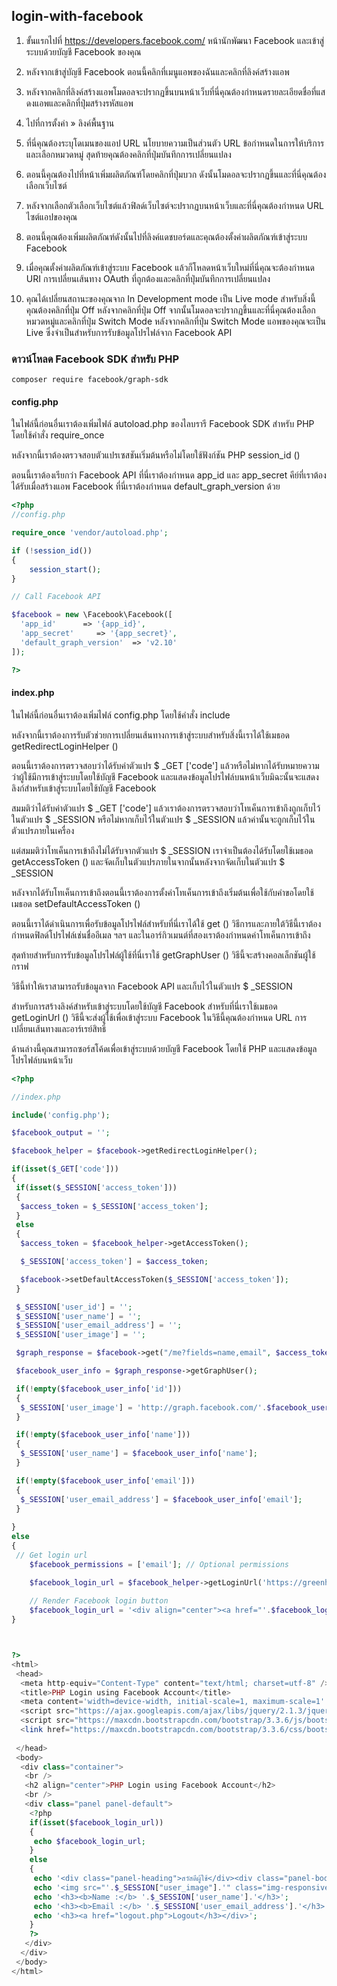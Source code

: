 ## login-with-facebook

1. ขั้นแรกไปที่ https://developers.facebook.com/ หน้านักพัฒนา Facebook และเข้าสู่ระบบด้วยบัญชี Facebook ของคุณ

2. หลังจากเข้าสู่บัญชี Facebook ตอนนี้คลิกที่เมนูแอพของฉันและคลิกที่ลิงค์สร้างแอพ

3. หลังจากคลิกที่ลิงค์สร้างแอพโมดอลจะปรากฏขึ้นบนหน้าเว็บที่นี่คุณต้องกำหนดรายละเอียดชื่อที่แสดงแอพและคลิกที่ปุ่มสร้างรหัสแอพ

4. ไปที่การตั้งค่า » ลิงค์พื้นฐาน

5. ที่นี่คุณต้องระบุโดเมนของแอป URL นโยบายความเป็นส่วนตัว URL ข้อกำหนดในการให้บริการและเลือกหมวดหมู่  สุดท้ายคุณต้องคลิกที่ปุ่มบันทึกการเปลี่ยนแปลง

6. ตอนนี้คุณต้องไปที่หน้าเพิ่มผลิตภัณฑ์โดยคลิกที่ปุ่มบวก  ดังนั้นโมดอลจะปรากฏขึ้นและที่นี่คุณต้องเลือกเว็บไซต์

7. หลังจากเลือกตัวเลือกเว็บไซต์แล้วฟิลด์เว็บไซต์จะปรากฏบนหน้าเว็บและที่นี่คุณต้องกำหนด URL ไซต์แอปของคุณ

8. ตอนนี้คุณต้องเพิ่มผลิตภัณฑ์ดังนั้นไปที่ลิงค์แดชบอร์ดและคุณต้องตั้งค่าผลิตภัณฑ์เข้าสู่ระบบ Facebook

9. เมื่อคุณตั้งค่าผลิตภัณฑ์เข้าสู่ระบบ Facebook แล้วก็โหลดหน้าเว็บใหม่ที่นี่คุณจะต้องกำหนด URI การเปลี่ยนเส้นทาง OAuth ที่ถูกต้องและคลิกที่ปุ่มบันทึกการเปลี่ยนแปลง

10. คุณได้เปลี่ยนสถานะของคุณจาก In Development mode เป็น Live mode สำหรับสิ่งนี้คุณต้องคลิกที่ปุ่ม Off หลังจากคลิกที่ปุ่ม Off จากนั้นโมดอลจะปรากฏขึ้นและที่นี่คุณต้องเลือกหมวดหมู่และคลิกที่ปุ่ม Switch Mode  หลังจากคลิกที่ปุ่ม Switch Mode แอพของคุณจะเป็น Live ซึ่งจำเป็นสำหรับการรับข้อมูลโปรไฟล์จาก Facebook API


### ดาวน์โหลด Facebook SDK สำหรับ PHP
```
composer require facebook/graph-sdk
```

#### config.php
ในไฟล์นี้ก่อนอื่นเราต้องเพิ่มไฟล์ autoload.php ของไลบรารี Facebook SDK สำหรับ PHP โดยใช้คำสั่ง require_once

หลังจากนี้เราต้องตรวจสอบตัวแปรเซสชันเริ่มต้นหรือไม่โดยใช้ฟังก์ชัน PHP session_id ()


ตอนนี้เราต้องเรียกว่า Facebook API ที่นี่เราต้องกำหนด app_id และ app_secret คีย์ที่เราต้องได้รับเมื่อสร้างแอพ Facebook  ที่นี่เราต้องกำหนด default_graph_version ด้วย

```php
<?php
//config.php

require_once 'vendor/autoload.php';

if (!session_id())
{
    session_start();
}

// Call Facebook API

$facebook = new \Facebook\Facebook([
  'app_id'      => '{app_id}',
  'app_secret'     => '{app_secret}',
  'default_graph_version'  => 'v2.10'
]);

?>
```

#### index.php

 ในไฟล์นี้ก่อนอื่นเราต้องเพิ่มไฟล์ config.php โดยใช้คำสั่ง include

 หลังจากนี้เราต้องการรับตัวช่วยการเปลี่ยนเส้นทางการเข้าสู่ระบบสำหรับสิ่งนี้เราได้ใช้เมธอด getRedirectLoginHelper ()

 ตอนนี้เราต้องการตรวจสอบว่าได้รับค่าตัวแปร $ _GET ['code'] แล้วหรือไม่หากได้รับหมายความว่าผู้ใช้มีการเข้าสู่ระบบโดยใช้บัญชี Facebook และแสดงข้อมูลโปรไฟล์บนหน้าเว็บมิฉะนั้นจะแสดงลิงก์สำหรับเข้าสู่ระบบโดยใช้บัญชี Facebook

 

 สมมติว่าได้รับค่าตัวแปร $ _GET ['code'] แล้วเราต้องการตรวจสอบว่าโทเค็นการเข้าถึงถูกเก็บไว้ในตัวแปร $ _SESSION หรือไม่หากเก็บไว้ในตัวแปร $ _SESSION แล้วค่านั้นจะถูกเก็บไว้ในตัวแปรภายในเครื่อง

 แต่สมมติว่าโทเค็นการเข้าถึงไม่ได้รับจากตัวแปร $ _SESSION เราจำเป็นต้องได้รับโดยใช้เมธอด getAccessToken () และจัดเก็บในตัวแปรภายในจากนั้นหลังจากจัดเก็บในตัวแปร $ _SESSION

 หลังจากได้รับโทเค็นการเข้าถึงตอนนี้เราต้องการตั้งค่าโทเค็นการเข้าถึงเริ่มต้นเพื่อใช้กับคำขอโดยใช้เมธอด setDefaultAccessToken ()

 ตอนนี้เราได้ดำเนินการเพื่อรับข้อมูลโปรไฟล์สำหรับที่นี่เราได้ใช้ get () วิธีการและภายใต้วิธีนี้เราต้องกำหนดฟิลด์โปรไฟล์เช่นชื่ออีเมล ฯลฯ และในอาร์กิวเมนต์ที่สองเราต้องกำหนดค่าโทเค็นการเข้าถึง

 สุดท้ายสำหรับการรับข้อมูลโปรไฟล์ผู้ใช้ที่นี่เราใช้ getGraphUser () วิธีนี้จะสร้างคอลเล็กชันผู้ใช้กราฟ

 วิธีนี้ทำให้เราสามารถรับข้อมูลจาก Facebook API และเก็บไว้ในตัวแปร $ _SESSION

 สำหรับการสร้างลิงค์สำหรับเข้าสู่ระบบโดยใช้บัญชี Facebook สำหรับที่นี่เราใช้เมธอด getLoginUrl () วิธีนี้จะส่งผู้ใช้เพื่อเข้าสู่ระบบ Facebook  ในวิธีนี้คุณต้องกำหนด URL การเปลี่ยนเส้นทางและอาร์เรย์สิทธิ์

 


 ด้านล่างนี้คุณสามารถซอร์สโค้ดเพื่อเข้าสู่ระบบด้วยบัญชี Facebook โดยใช้ PHP และแสดงข้อมูลโปรไฟล์บนหน้าเว็บ

```php
<?php

//index.php

include('config.php');

$facebook_output = '';

$facebook_helper = $facebook->getRedirectLoginHelper();

if(isset($_GET['code']))
{
 if(isset($_SESSION['access_token']))
 {
  $access_token = $_SESSION['access_token'];
 }
 else
 {
  $access_token = $facebook_helper->getAccessToken();

  $_SESSION['access_token'] = $access_token;

  $facebook->setDefaultAccessToken($_SESSION['access_token']);
 }

 $_SESSION['user_id'] = '';
 $_SESSION['user_name'] = '';
 $_SESSION['user_email_address'] = '';
 $_SESSION['user_image'] = '';

 $graph_response = $facebook->get("/me?fields=name,email", $access_token);

 $facebook_user_info = $graph_response->getGraphUser();

 if(!empty($facebook_user_info['id']))
 {
  $_SESSION['user_image'] = 'http://graph.facebook.com/'.$facebook_user_info['id'].'/picture';
 }

 if(!empty($facebook_user_info['name']))
 {
  $_SESSION['user_name'] = $facebook_user_info['name'];
 }

 if(!empty($facebook_user_info['email']))
 {
  $_SESSION['user_email_address'] = $facebook_user_info['email'];
 }
 
}
else
{
 // Get login url
    $facebook_permissions = ['email']; // Optional permissions

    $facebook_login_url = $facebook_helper->getLoginUrl('https://greenhouses-pro.co.uk/demo/', $facebook_permissions);
    
    // Render Facebook login button
    $facebook_login_url = '<div align="center"><a href="'.$facebook_login_url.'"><img src="php-login-with-facebook.gif" alt="เข้าสู้ระบบด้วย Facebook" /></a></div>';
}



?>
<html>
 <head>
  <meta http-equiv="Content-Type" content="text/html; charset=utf-8" />
  <title>PHP Login using Facebook Account</title>
  <meta content='width=device-width, initial-scale=1, maximum-scale=1' name='viewport'/>
  <script src="https://ajax.googleapis.com/ajax/libs/jquery/2.1.3/jquery.min.js"></script>
  <script src="https://maxcdn.bootstrapcdn.com/bootstrap/3.3.6/js/bootstrap.min.js"></script>
  <link href="https://maxcdn.bootstrapcdn.com/bootstrap/3.3.6/css/bootstrap.min.css" rel="stylesheet" />
  
 </head>
 <body>
  <div class="container">
   <br />
   <h2 align="center">PHP Login using Facebook Account</h2>
   <br />
   <div class="panel panel-default">
    <?php 
    if(isset($facebook_login_url))
    {
     echo $facebook_login_url;
    }
    else
    {
     echo '<div class="panel-heading">สวัสดีผู้ใช้</div><div class="panel-body">';
     echo '<img src="'.$_SESSION["user_image"].'" class="img-responsive img-circle img-thumbnail" />';
     echo '<h3><b>Name :</b> '.$_SESSION['user_name'].'</h3>';
     echo '<h3><b>Email :</b> '.$_SESSION['user_email_address'].'</h3>';
     echo '<h3><a href="logout.php">Logout</h3></div>';
    }
    ?>
   </div>
  </div>
 </body>
</html>
```
